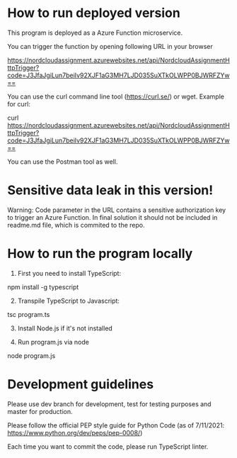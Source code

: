 # How to run deployed version

This program is deployed as a Azure Function microservice.

You can trigger the function by opening following URL in your browser

https://nordcloudassignment.azurewebsites.net/api/NordcloudAssignmentHttpTrigger?code=J3JfaJgiLun7beiIv92XJF1aG3MH7LJD035SuXTkOLWPP0BJWRFZYw==

You can use the curl command line tool (https://curl.se/) or wget. Example for curl:

curl https://nordcloudassignment.azurewebsites.net/api/NordcloudAssignmentHttpTrigger?code=J3JfaJgiLun7beiIv92XJF1aG3MH7LJD035SuXTkOLWPP0BJWRFZYw==

You can use the Postman tool as well.

# Sensitive data leak in this version!

Warning: Code parameter in the URL contains a sensitive authorization key to trigger an Azure Function. In final solution it should not be included in readme.md file, which is commited to the repo.

# How to run the program locally

1. First you need to install TypeScript:

npm install -g typescript

2. Transpile TypeScript to Javascript:

tsc program.ts

3. Install Node.js if it's not installed

4. Run program.js via node

node program.js

# Development guidelines

Please use dev branch for development, test for testing purposes and master for production.

Please follow the official PEP style guide for Python Code (as of 7/11/2021: https://www.python.org/dev/peps/pep-0008/)

Each time you want to commit the code, please run TypeScript linter.